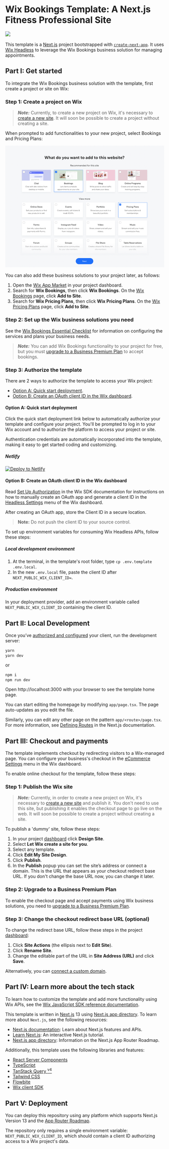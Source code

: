 # Wix Bookings Template: A Next.js Fitness Professional Site

![](docs/media/template-showcase.gif)

This template is a [Next.js](https://nextjs.org/) project bootstrapped with [`create-next-app`](https://github.com/vercel/next.js/tree/canary/packages/create-next-app). It uses [Wix Headless](https://dev.wix.com/api/sdk/about-wix-headless/overview) to leverage the Wix Bookings business solution for managing appointments.

## Part I: Get started

To integrate the Wix Bookings business solution with the template, first create a project or site on Wix:

### Step 1: Create a project on Wix

> ***Note:*** Currently, to create a new project on Wix, it's necessary to [create a new site](http://wix.com/intro/main). It will soon be possible to create a project without creating a site.

When prompted to add functionalities to your new project, select Bookings and Pricing Plans:

![Apps Menu - select Bookings and Pricing Plans](docs/media/business-first-funnel.png)

You can also add these business solutions to your project later, as follows:

1. Open the [Wix App Market](https://www.wix.com/my-account/site-selector/?buttonText=Select%20Site&title=Select%20a%20Site&autoSelectOnSingleSite=true&actionUrl=https:%2F%2Fwww.wix.com%2Fdashboard%2F%7B%7BmetaSiteId%7D%7D%2Fapp-market) in your project dashboard.
2. Search for **Wix Bookings**, then click **Wix Bookings**. On the [Wix Bookings](https://www.wix.com/my-account/site-selector/?buttonText=Select%20Site&title=Select%20a%20Site&autoSelectOnSingleSite=true&actionUrl=https:%2F%2Fwww.wix.com%2Fdashboard%2F%7B%7BmetaSiteId%7D%7D%2Fapp-market/web-solution/wix-bookings) page, click **Add to Site**.
2. Search for **Wix Pricing Plans**, then click **Wix Pricing Plans**. On the [Wix Pricing Plans](https://www.wix.com/my-account/site-selector/?buttonText=Select%20Site&title=Select%20a%20Site&autoSelectOnSingleSite=true&actionUrl=https:%2F%2Fwww.wix.com%2Fdashboard%2F%7B%7BmetaSiteId%7D%7D%2Fapp-market/web-solution/paid-plans) page, click **Add to Site**.

### Step 2: Set up the Wix business solutions you need

See the [Wix Bookings Essential Checklist](https://support.wix.com/en/article/wix-bookings-the-essential-checklist-for-professional-bookings-site-owners) for information on configuring the services and plans your business needs.

> ***Note:*** You can add Wix Bookings functionality to your project for free, but you must [upgrade to a Business Premium Plan](https://support.wix.com/en/article/wix-bookings-upgrading-wix-bookings-to-a-business-premium-plan) to accept bookings.

### Step 3: Authorize the template

There are 2 ways to authorize the template to access your Wix project:

+ [Option A: Quick start deployment](#option-a-quick-start-deployment).
+ [Option B: Create an OAuth client ID in the Wix dashboard](#option-b-create-an-oauth-client-id-in-the-wix-dashboard).

#### Option A: Quick start deployment

Click the quick start deployment link below to automatically authorize your template and configure your project. You'll be prompted to log in to your Wix account and to authorize the platform to access your project or site.

Authentication credentials are automatically incorporated into the template, making it easy to get started coding and customizing.

##### Netlify

[![Deploy to Netlify](https://www.netlify.com/img/deploy/button.svg)](https://manage.wix.com/headless-funnel-nextjs/netlify?repository=https://github.com/wix/wix-classes-subscriptions-nextjs-template)

#### Option B: Create an OAuth client ID in the Wix dashboard

Read [Set Up Authorization](https://dev.wix.com/api/sdk/sdk-setup:-wix-headless/authorization) in the Wix SDK documentation for instructions on how to manually create an OAuth app and generate a client ID in the [Headless Settings](https://www.wix.com/my-account/site-selector/?buttonText=Select%20Site&title=Select%20a%20Site&autoSelectOnSingleSite=true&actionUrl=https:%2F%2Fwww.wix.com%2Fdashboard%2F%7B%7BmetaSiteId%7D%7D%2Foauth-apps-settings) menu of the Wix dashboard.

After creating an OAuth app, store the Client ID in a secure location.

> **Note:** Do not push the client ID to your source control.

To set up environment variables for consuming Wix Headless APIs, follow these steps:

##### Local development environment

1. At the terminal, in the template's root folder, type `cp .env.template .env.local`.
2. In the new `.env.local` file, paste the client ID after `NEXT_PUBLIC_WIX_CLIENT_ID=`.

##### Production environment

In your deployment provider, add an environment variable called `NEXT_PUBLIC_WIX_CLIENT_ID` containing the client ID.

## Part II: Local Development

Once you’ve [authorized and configured](#part-i-get-started) your client, run the development server:

```shell
yarn
yarn dev
```

or

```shell
npm i
npm run dev
```

Open http://localhost:3000 with your browser to see the template home page.

You can start editing the homepage by modifying `app/page.tsx`. The page auto-updates as you edit the file.

Similarly, you can edit any other page on the pattern `app/<route>/page.tsx`. For more information, see [Defining Routes](https://beta.nextjs.org/docs/routing/defining-routes) in the Next.js documentation.

## Part III: Checkout and payments

The template implements checkout by redirecting visitors to a Wix-managed page. You can configure your business's checkout in the [eCommerce Settings](https://www.wix.com/my-account/site-selector/?buttonText=Select%20Site&title=Select%20a%20Site&autoSelectOnSingleSite=true&actionUrl=https:%2F%2Fwww.wix.com%2Fdashboard%2F%7B%7BmetaSiteId%7D%7D%2Fstore/settings) menu in the Wix dashboard.

To enable online checkout for the template, follow these steps:

### Step 1: Publish the Wix site

> ***Note:*** Currently, in order to create a new project on Wix, it's necessary to [create a new site](http://wix.com/intro/main) and publish it. You don't need to use this site, but publishing it enables the checkout page to go live on the web. It will soon be possible to create a project without creating a site.

To publish a 'dummy' site, follow these steps:


1. In your project [dashboard](https://www.wix.com/my-account/site-selector/?buttonText=Select%20Site&title=Select%20a%20Site&autoSelectOnSingleSite=true&actionUrl=https:%2F%2Fwww.wix.com%2Fdashboard%2F%7B%7BmetaSiteId%7D%7D%2F) click **Design Site**.
2. Select **Let Wix create a site for you**.
3. Select any template.
4. Click **Edit My Site Design**.
5. Click **Publish**.
6. In the **Publish** popup you can set the site’s address or connect a domain. This is the URL that appears as your checkout redirect base URL. If you don't change the base URL now, you can change it later.

### Step 2: Upgrade to a Business Premium Plan

To enable the checkout page and accept payments using Wix business solutions, you need to [upgrade to a Business Premium Plan](https://support.wix.com/en/article/wix-bookings-upgrading-wix-bookings-to-a-business-premium-plan).

### Step 3: Change the checkout redirect base URL (optional)

To change the redirect base URL, follow these steps in the project [dashboard](https://www.wix.com/my-account/site-selector/?buttonText=Select%20Site&title=Select%20a%20Site&autoSelectOnSingleSite=true&actionUrl=https:%2F%2Fwww.wix.com%2Fdashboard%2F%7B%7BmetaSiteId%7D%7D%2F):
1. Click **Site Actions** (the ellipsis next to **Edit Site**).
2. Click **Rename Site**.
3. Change the editable part of the URL in **Site Address (URL)** and click **Save**.

Alternatively, you can [connect a custom domain](https://support.wix.com/en/article/about-domains).

## Part IV: Learn more about the tech stack

To learn how to customize the template and add more functionality using Wix APIs, see the [Wix JavaScript SDK reference documentation](https://dev.wix.com/api/sdk).

This template is written in [Next.js](https://nextjs.org/docs) 13 using [Next.js app directory](https://beta.nextjs.org/docs/app-directory-roadmap). To learn more about `Next.js`, see the following resources:

+ [Next.js documentation](https://nextjs.org/docs): Learn about Next.js features and APIs.
+ [Learn Next.js](https://nextjs.org/learn): An interactive Next.js tutorial.
+ [Next.js app directory](https://beta.nextjs.org/docs/app-directory-roadmap): Information on the Next.js App Router Roadmap.

Additionally, this template uses the following libraries and features:
+ [React Server Components](https://nextjs.org/docs/advanced-features/react-18/server-components)
+ [TypeScript](https://www.typescriptlang.org/docs/handbook/release-notes/typescript-4-9.html)
+ [TanStack Query <sup>v4</sup>](https://tanstack.com/query/latest)
+ [Tailwind CSS](https://tailwindcss.com/)
+ [Flowbite](https://flowbite.com/)
+ [Wix client SDK](https://dev.wix.com/api/sdk/introduction)

## Part V: Deployment

You can deploy this repository using any platform which supports Next.js Version 13 and the [App Router Roadmap](https://beta.nextjs.org/docs/app-directory-roadmap).

The repository only requires a single environment variable: `NEXT_PUBLIC_WIX_CLIENT_ID`, which should contain a client ID authorizing access to a Wix project's data.
